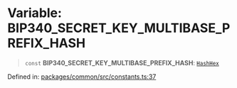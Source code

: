 # Variable: BIP340\_SECRET\_KEY\_MULTIBASE\_PREFIX\_HASH

> `const` **BIP340\_SECRET\_KEY\_MULTIBASE\_PREFIX\_HASH**: [`HashHex`](../type-aliases/HashHex.md)

Defined in: [packages/common/src/constants.ts:37](https://github.com/dcdpr/did-btcr2-js/blob/4a717493e735221d072999f212891939f4de3f23/packages/common/src/constants.ts#L37)
